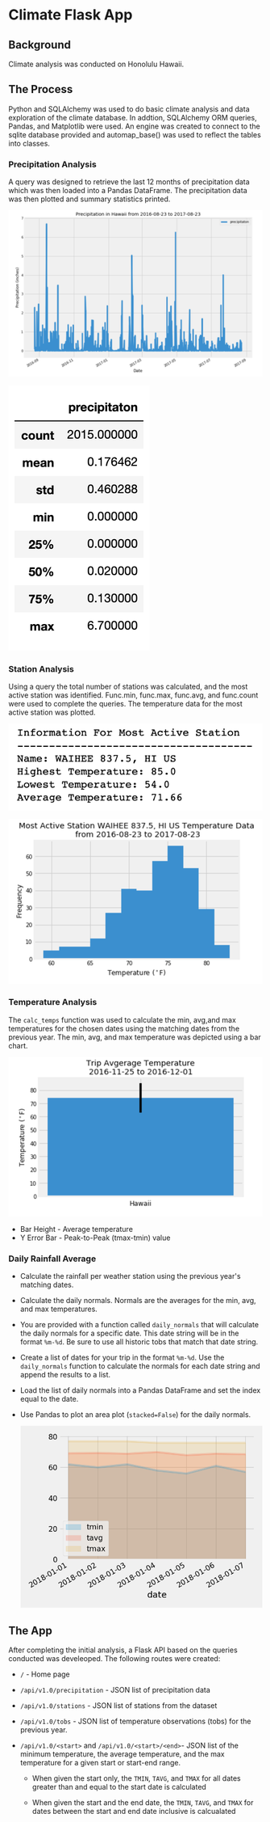 # Climate Flask App

## Background

Climate analysis was conducted on Honolulu Hawaii. 

## The Process

Python and SQLAlchemy was used to do basic climate analysis and data exploration of the climate database. In addtion, SQLAlchemy ORM queries, Pandas, and Matplotlib were used.  An engine was created to connect to the sqlite database provided and automap_base() was used to reflect the tables into classes.


### Precipitation Analysis

A query was designed to retrieve the last 12 months of precipitation data which was then loaded into a Pandas DataFrame.
The precipitation data was then plotted and summary statistics printed.

![Precipitation Analysis](Images/Precipitation.png)

![Precipitation Statistics](Images/PrecipitationStats.png)


### Station Analysis

Using a query the total number of stations was calculated, and the most active station was identified. Func.min, func.max, func.avg, and func.count were used to complete the queries. 
The temperature data for the most active station was plotted.

![Most Active Station Info](Images/MostActive.png)

![Most Active Station Temp Data](Images/MostActiveBar.png)


### Temperature Analysis

The `calc_temps` function was used to calculate the min, avg,and max temperatures for the chosen dates using the matching dates from the previous year.  The min, avg, and max temperature was depicted using a bar chart.

![Avg Trip Temperature](Images/AvgTemp.png)

  * Bar Height - Average temperature
  * Y Error Bar - Peak-to-Peak (tmax-tmin) value


### Daily Rainfall Average

* Calculate the rainfall per weather station using the previous year's matching dates.

* Calculate the daily normals. Normals are the averages for the min, avg, and max temperatures.

* You are provided with a function called `daily_normals` that will calculate the daily normals for a specific date. This date string will be in the format `%m-%d`. Be sure to use all historic tobs that match that date string.

* Create a list of dates for your trip in the format `%m-%d`. Use the `daily_normals` function to calculate the normals for each date string and append the results to a list.

* Load the list of daily normals into a Pandas DataFrame and set the index equal to the date.

* Use Pandas to plot an area plot (`stacked=False`) for the daily normals.

  ![daily-normals](Images/Samples/daily-normals.png)

## The App

After completing the initial analysis, a Flask API based on the queries conducted was develeoped.  The following routes were created:

* `/` - Home page

* `/api/v1.0/precipitation` - JSON list of precipitation data

* `/api/v1.0/stations` - JSON list of stations from the dataset

* `/api/v1.0/tobs` - JSON list of temperature observations (tobs) for the previous year.

* `/api/v1.0/<start>` and `/api/v1.0/<start>/<end>`- JSON list of the minimum temperature, the average temperature, and the max temperature for a given start or start-end range.

  * When given the start only, the `TMIN`, `TAVG`, and `TMAX` for all dates greater than and equal to the start date is calculated

  * When given the start and the end date, the `TMIN`, `TAVG`, and `TMAX` for dates between the start and end date inclusive is calcualated
